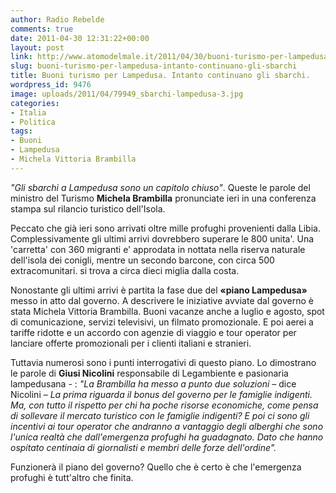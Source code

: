 ```yaml
---
author: Radio Rebelde
comments: true
date: 2011-04-30 12:31:22+00:00
layout: post
link: http://www.atomodelmale.it/2011/04/30/buoni-turismo-per-lampedusa-intanto-continuano-gli-sbarchi/
slug: buoni-turismo-per-lampedusa-intanto-continuano-gli-sbarchi
title: Buoni turismo per Lampedusa. Intanto continuano gli sbarchi.
wordpress_id: 9476
image: uploads/2011/04/79949_sbarchi-lampedusa-3.jpg
categories:
- Italia
- Politica
tags:
- Buoni
- Lampedusa
- Michela Vittoria Brambilla
---
```



_"Gli sbarchi a Lampedusa sono un capitolo chiuso"_. Queste le parole del ministro del Turismo **Michela Brambilla** pronunciate ieri in una conferenza stampa sul rilancio turistico dell'Isola.

Peccato che già ieri sono arrivati oltre mille profughi provenienti dalla Libia. Complessivamente gli ultimi arrivi dovrebbero superare le 800 unita'. Una 'carretta' con 360 migranti e' approdata in nottata nella riserva naturale dell'isola dei conigli, mentre un secondo barcone, con circa 500 extracomunitari. si trova a circa dieci miglia dalla costa.

Nonostante gli ultimi arrivi è partita la fase due del **«piano Lampedusa»** messo in atto dal governo. A descrivere le iniziative avviate dal governo è stata Michela Vittoria Brambilla. Buoni vacanze anche a luglio e agosto, spot di comunicazione, servizi televisivi, un filmato promozionale. E poi aerei a tariffe ridotte e un accordo con agenzie di viaggio e tour operator per lanciare offerte promozionali per i clienti italiani e stranieri.

Tuttavia numerosi sono i punti interrogativi di questo piano. Lo dimostrano le parole di **Giusi Nicolini**  responsabile di Legambiente e pasionaria lampedusana - : _"La Brambilla ha messo a punto due soluzioni_ – dice Nicolini – _La prima riguarda il bonus del governo per le famiglie indigenti. Ma, con tutto il rispetto per chi ha poche risorse economiche, come pensa di sollevare il mercato turistico con le famiglie indigenti? E poi ci sono gli incentivi ai tour operator che andranno a vantaggio degli alberghi che sono l'unica realtà che dall'emergenza profughi ha guadagnato. Dato che hanno ospitato centinaia di giornalisti e membri delle forze dell'ordine"._

Funzionerà il piano del governo? Quello che è certo è che l'emergenza profughi è tutt'altro che finita.
